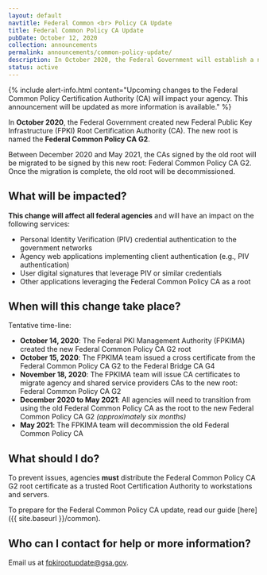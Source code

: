 ```yaml
---
layout: default
navtitle: Federal Common <br> Policy CA Update
title: Federal Common Policy CA Update
pubDate: October 12, 2020
collection: announcements
permalink: announcements/common-policy-update/
description: In October 2020, the Federal Government will establish a new Federal Public Key Infrastructure (FPKI) Root Certification Authority (CA).  This new root is named the Federal Common Policy CA G2.  This announcement details the CA update timeline and actions agencies need to perform.
status: active
---
```


{% include alert-info.html content="Upcoming changes to the Federal Common Policy Certification Authority (CA) will impact your agency.  This announcement will be updated as more information is available." %}

In **October 2020**, the Federal Government created new Federal Public Key Infrastructure (FPKI) Root Certification Authority (CA).  The new root is named the **Federal Common Policy CA G2**. 

Between December 2020 and May 2021, the CAs signed by the old root will be migrated to be signed by this new root: Federal Common Policy CA G2.  Once the migration is complete, the old root will be decommissioned. 

## What will be impacted?

**This change will affect all federal agencies** and will have an impact on the following services:

- Personal Identity Verification (PIV) credential authentication to the government networks
- Agency web applications implementing client authentication (e.g., PIV authentication)
- User digital signatures that leverage PIV or similar credentials 
- Other applications leveraging the Federal Common Policy CA as a root


## When will this change take place?
Tentative time-line:
- **October 14, 2020**: The Federal PKI Management Authority (FPKIMA) created the new Federal Common Policy CA G2 root 
- **October 15, 2020**: The FPKIMA team issued a cross certificate from the Federal Common Policy CA G2 to the Federal Bridge CA G4
- **November 18, 2020**: The FPKIMA team will issue CA certificates to migrate agency and shared service providers CAs to the new root: Federal Common Policy CA G2 
- **December 2020 to May 2021**: All agencies will need to transition from using the old Federal Common Policy CA as the root to the new Federal Common Policy CA G2 *(approximately six months)*
- **May 2021**: The FPKIMA team will decommission the old Federal Common Policy CA 

## What should I do?
To prevent issues, agencies **must** distribute the Federal Common Policy CA G2 root certificate as a trusted Root Certification Authority to workstations and servers.

To prepare for the Federal Common Policy CA update, read our guide [here]({{ site.baseurl }}/common).

## Who can I contact for help or more information?
Email us at fpkirootupdate@gsa.gov. 
